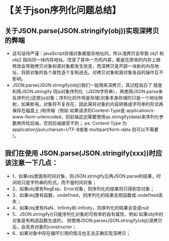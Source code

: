 # 【关于json序列化问题总结】
## 关于JSON.parse(JSON.stringify(obj))实现深拷贝的弊端

- 这句话待严谨：javaScript存储对象都是存地址的，所以浅拷贝会导致 obj1 和obj2 指向同一块内存地址。改变了其中一方的内容，都是在原来的内存上做修改会导致拷贝对象和源对象都发生改变，而深拷贝是开辟一块新的内存地址，将原对象的各个属性逐个复制进去。对拷贝对象和源对象各自的操作互不影响。
- JSON.parse(JSON.stringify(obj))我们一般用来深拷贝，其过程说白了 就是利用JSON.stringify 将js对象序列化（JSON字符串），再使用JSON.parse来反序列化(还原)js对象；序列化的作用是存储(对象本身存储的只是一个地址映射，如果断电，对象将不复存在，因此需将对象的内容转换成字符串的形式再保存在磁盘上 )和传输（例如 如果请求的Content-Type是 application/x-www-form-urlencoded，则前端这边需要使用qs.stringify(data)来序列化参数再传给后端，否则后端接受不到； ps: Content-Type 为 application/json;charset=UTF-8或者 multipart/form-data 则可以不需要 ）。
## 我们在使用 JSON.parse(JSON.stringify(xxx))时应该注意一下几点：
- 1、如果obj里面有时间对象，则JSON.stringify后再JSON.parse的结果，时间将只是字符串的形式。而不是时间对象；
- 2、如果obj里有RegExp、Error对象，则序列化的结果将只得到空对象；
- 3、如果obj里有函数，undefined，则序列化的结果会把函数或 undefined丢失；
- 4、如果obj里有NaN、Infinity和-Infinity，则序列化的结果会变成null
- 5、JSON.stringify()只能序列化对象的可枚举的自有属性，例如 如果obj中的对象是有构造函数生成的， 则使用JSON.parse(JSON.stringify(obj))深拷贝后，会丢弃对象的constructor；
- 6、如果对象中存在循环引用的情况也无法正确实现深拷贝；